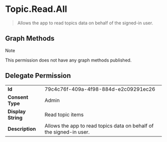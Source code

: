 # Topic.Read.All

> Allows the app to read topics data on behalf of the signed-in user.
## Graph Methods

> [!NOTE]
> This permission does not have any graph methods published.

## Delegate Permission
|||
|-|-|
|**Id**|79c4c76f-409a-4f98-884d-e2c09291ec26|
|**Consent Type**|Admin|
|**Display String**|Read topic items|
|**Description**|Allows the app to read topics data on behalf of the signed-in user.|

